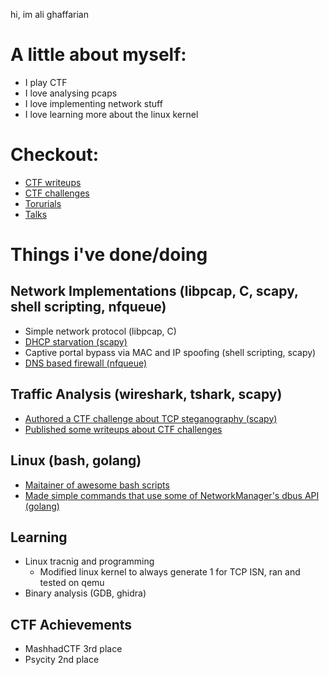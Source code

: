hi, im ali ghaffarian

# A little about myself:
- I play CTF
- I love analysing pcaps
- I love implementing network stuff
- I love learning more about the linux kernel

# Checkout:
- [CTF writeups](https://github.com/AliGhaffarian/my_writeups/blob/main/ctf/links-to-my-ctf-writeups)
- [CTF challenges](https://github.com/AliGhaffarian/my_ctf_challs)
- [Torurials](https://github.com/AliGhaffarian/my_writeups/blob/main/other_docs)
- [Talks](https://github.com/AliGhaffarian/talks)

# Things i've done/doing
## Network Implementations (libpcap, C, scapy, shell scripting, nfqueue)
 - Simple network protocol (libpcap, C)
 - [DHCP starvation (scapy)](https://github.com/AliGhaffarian/dhcp-starvation-using-scapy)
- Captive portal bypass via MAC and IP spoofing (shell scripting, scapy)
- [DNS based firewall (nfqueue)](https://github.com/AliGhaffarian/dns-firewall)

## Traffic Analysis (wireshark, tshark, scapy)
- [Authored a CTF challenge about TCP steganography (scapy)](https://github.com/FlagMotori/Nowruz1404/tree/main/forensics/reject_this)
- [Published some writeups about CTF challenges](https://github.com/AliGhaffarian/my_writeups)

## Linux (bash, golang)
- [Maitainer of awesome bash scripts](https://github.com/sepsoh/awesome-bash-scripts)
- [Made simple commands that use some of NetworkManager's dbus API (golang)](https://github.com/sepsoh/awesome-bash-scripts)

## Learning 
- Linux tracnig and programming
	- Modified linux kernel to always generate 1 for TCP ISN, ran and tested on qemu	
 - Binary analysis (GDB, ghidra)

## CTF Achievements
- MashhadCTF 3rd place
- Psycity 2nd place
                            


